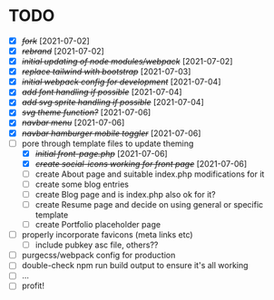 # TODO

- [X] ~~*fork*~~ [2021-07-02]
- [X] ~~*rebrand*~~ [2021-07-02]
- [X] ~~*initial updating of node modules/webpack*~~ [2021-07-02]
- [X] ~~*replace tailwind with bootstrap*~~ [2021-07-03]
- [X] ~~*initial webpack config for development*~~ [2021-07-04]
- [X] ~~*add font handling if possible*~~ [2021-07-04]
- [X] ~~*add svg sprite handling if possible*~~ [2021-07-04]
- [X] ~~*svg theme function?*~~ [2021-07-06]
- [X] ~~*navbar menu*~~ [2021-07-06]
- [X] ~~*navbar hamburger mobile toggler*~~ [2021-07-06]
- [ ] pore through template files to update theming
  - [X] ~~*initial front-page.php*~~ [2021-07-06]
  - [X] ~~*create social-icons working for front page*~~ [2021-07-06]
  - [ ] create About page and suitable index.php modifications for it
  - [ ] create some blog entries
  - [ ] create Blog page and is index.php also ok for it?
  - [ ] create Resume page and decide on using general or specific template
  - [ ] create Portfolio placeholder page
- [ ] properly incorporate favicons (meta links etc)
  - [ ] include pubkey asc file, others??
- [ ] purgecss/webpack config for production
- [ ] double-check npm run build output to ensure it's all working
- [ ] ...
- [ ] profit!